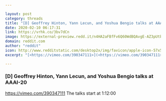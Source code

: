```yaml
---

layout: post
category: threads
title: "[D] Geoffrey Hinton, Yann Lecun, and Yoshua Bengio talks at AAAI-20"
date: 2020-02-10 06:17:31
link: https://vrhk.co/3bv7dCn
image: https://external-preview.redd.it/n4HA2aFBfFv6Q60WdBQAvgE-AZ3pUtbeC-xB3jBf9c4.jpg?width=1200&height=628.272251309&auto=webp&s=9e8cf226c8467d32035e8eec0091887ec66cb062
domain: reddit.com
author: "reddit"
icon: http://www.redditstatic.com/desktop2x/img/favicon/apple-icon-57x57.png
excerpt: "[<https://vimeo.com/390347111>](<https://vimeo.com/390347111>) The talks start at 1:12:00"

---
```


### [D] Geoffrey Hinton, Yann Lecun, and Yoshua Bengio talks at AAAI-20

[<https://vimeo.com/390347111>](<https://vimeo.com/390347111>) The talks start at 1:12:00